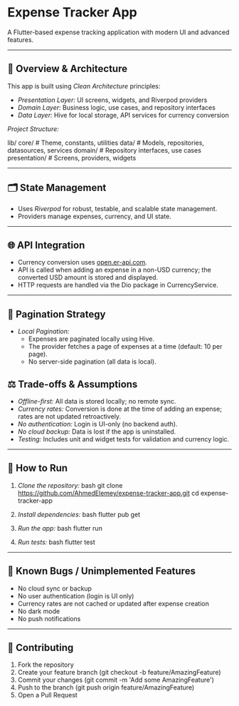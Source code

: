 # Expense Tracker App

A Flutter-based expense tracking application with modern UI and advanced features.

---

## 📐 Overview & Architecture

This app is built using *Clean Architecture* principles:
- *Presentation Layer:* UI screens, widgets, and Riverpod providers
- *Domain Layer:* Business logic, use cases, and repository interfaces
- *Data Layer:* Hive for local storage, API services for currency conversion

*Project Structure:*

lib/
  core/           # Theme, constants, utilities
  data/           # Models, repositories, datasources, services
  domain/         # Repository interfaces, use cases
  presentation/   # Screens, providers, widgets


---

## 🗂 State Management
- Uses *Riverpod* for robust, testable, and scalable state management.
- Providers manage expenses, currency, and UI state.

---

## 🌐 API Integration
- Currency conversion uses [open.er-api.com](https://open.er-api.com/).
- API is called when adding an expense in a non-USD currency; the converted USD amount is stored and displayed.
- HTTP requests are handled via the Dio package in CurrencyService.

---

## 🔄 Pagination Strategy
- *Local Pagination:*
  - Expenses are paginated locally using Hive.
  - The provider fetches a page of expenses at a time (default: 10 per page).
  - No server-side pagination (all data is local).

## ⚖️ Trade-offs & Assumptions
- *Offline-first:* All data is stored locally; no remote sync.
- *Currency rates:* Conversion is done at the time of adding an expense; rates are not updated retroactively.
- *No authentication:* Login is UI-only (no backend auth).
- *No cloud backup:* Data is lost if the app is uninstalled.
- *Testing:* Includes unit and widget tests for validation and currency logic.

---

## 🚀 How to Run

1. *Clone the repository:*
   bash
   git clone https://github.com/AhmedElemey/expense-tracker-app.git
   cd expense-tracker-app
   
2. *Install dependencies:*
   bash
   flutter pub get
   
3. *Run the app:*
   bash
   flutter run
   
4. *Run tests:*
   bash
   flutter test
   

---

## 🐞 Known Bugs / Unimplemented Features
- No cloud sync or backup
- No user authentication (login is UI only)
- Currency rates are not cached or updated after expense creation
- No dark mode
- No push notifications

---

## 🤝 Contributing
1. Fork the repository
2. Create your feature branch (git checkout -b feature/AmazingFeature)
3. Commit your changes (git commit -m 'Add some AmazingFeature')
4. Push to the branch (git push origin feature/AmazingFeature)
5. Open a Pull Request

